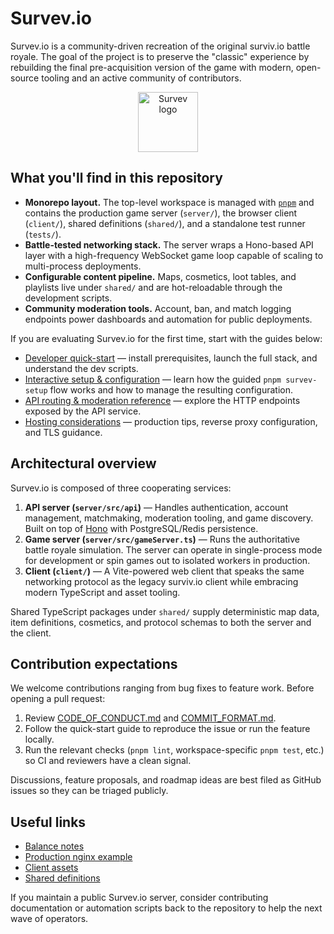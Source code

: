 # Survev.io

Survev.io is a community-driven recreation of the original surviv.io battle royale. The goal of the project is to preserve the "classic" experience by rebuilding the final pre-acquisition version of the game with modern, open-source tooling and an active community of contributors.

<p align="center">
  <img src="client/public/favicon.svg" alt="Survev logo" width="96" />
</p>

## What you'll find in this repository

- **Monorepo layout.** The top-level workspace is managed with [`pnpm`](https://pnpm.io/) and contains the production game server (`server/`), the browser client (`client/`), shared definitions (`shared/`), and a standalone test runner (`tests/`).
- **Battle-tested networking stack.** The server wraps a Hono-based API layer with a high-frequency WebSocket game loop capable of scaling to multi-process deployments.
- **Configurable content pipeline.** Maps, cosmetics, loot tables, and playlists live under `shared/` and are hot-reloadable through the development scripts.
- **Community moderation tools.** Account, ban, and match logging endpoints power dashboards and automation for public deployments.

If you are evaluating Survev.io for the first time, start with the guides below:

- [Developer quick-start](./docs/development.md) — install prerequisites, launch the full stack, and understand the dev scripts.
- [Interactive setup & configuration](./docs/setup.md) — learn how the guided `pnpm survev-setup` flow works and how to manage the resulting configuration.
- [API routing & moderation reference](./docs/api.md) — explore the HTTP endpoints exposed by the API service.
- [Hosting considerations](./HOSTING.md) — production tips, reverse proxy configuration, and TLS guidance.

## Architectural overview

Survev.io is composed of three cooperating services:

1. **API server (`server/src/api`)** — Handles authentication, account management, matchmaking, moderation tooling, and game discovery. Built on top of [Hono](https://hono.dev/) with PostgreSQL/Redis persistence.
2. **Game server (`server/src/gameServer.ts`)** — Runs the authoritative battle royale simulation. The server can operate in single-process mode for development or spin games out to isolated workers in production.
3. **Client (`client/`)** — A Vite-powered web client that speaks the same networking protocol as the legacy surviv.io client while embracing modern TypeScript and asset tooling.

Shared TypeScript packages under `shared/` supply deterministic map data, item definitions, cosmetics, and protocol schemas to both the server and the client.

## Contribution expectations

We welcome contributions ranging from bug fixes to feature work. Before opening a pull request:

1. Review [CODE_OF_CONDUCT.md](./CODE_OF_CONDUCT.md) and [COMMIT_FORMAT.md](./COMMIT_FORMAT.md).
2. Follow the quick-start guide to reproduce the issue or run the feature locally.
3. Run the relevant checks (`pnpm lint`, workspace-specific `pnpm test`, etc.) so CI and reviewers have a clean signal.

Discussions, feature proposals, and roadmap ideas are best filed as GitHub issues so they can be triaged publicly.

## Useful links

- [Balance notes](./balance.txt)
- [Production nginx example](./nginx.conf)
- [Client assets](./client/public)
- [Shared definitions](./shared)

If you maintain a public Survev.io server, consider contributing documentation or automation scripts back to the repository to help the next wave of operators.
